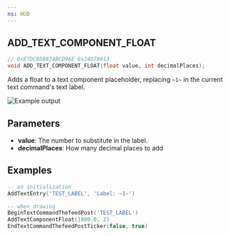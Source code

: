 ```yaml
---
ns: HUD
---
```

## ADD_TEXT_COMPONENT_FLOAT

```c
// 0xE7DCB5B874BCD96E 0x24D78013
void ADD_TEXT_COMPONENT_FLOAT(float value, int decimalPlaces);
```

Adds a float to a text component placeholder, replacing `~1~` in the current text command's text label.

![Example output](https://i.imgur.com/jvuQ0II.png)

## Parameters
* **value**: The number to substitute in the label.
* **decimalPlaces**: How many decimal places to add

## Examples
```lua
-- on initialization
AddTextEntry('TEST_LABEL', 'Label: ~1~')

-- when drawing
BeginTextCommandThefeedPost('TEST_LABEL')
AddTextComponentFloat(1000.0, 2)
EndTextCommandThefeedPostTicker(false, true)
```
